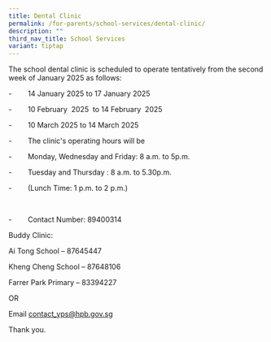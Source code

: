 ```yaml
---
title: Dental Clinic
permalink: /for-parents/school-services/dental-clinic/
description: ""
third_nav_title: School Services
variant: tiptap
---
```

<p>The school dental clinic is scheduled to operate tentatively from the
second week of January 2025 as follows:</p>
<p>-&nbsp;&nbsp;&nbsp;&nbsp;&nbsp;&nbsp;&nbsp; 14 January 2025 to 17 January
2025</p>
<p>-&nbsp;&nbsp;&nbsp;&nbsp;&nbsp;&nbsp;&nbsp; 10 February &nbsp;2025&nbsp;
to 14 February &nbsp;2025&nbsp;</p>
<p>-&nbsp;&nbsp;&nbsp;&nbsp;&nbsp;&nbsp;&nbsp; 10 March 2025 to 14 March
2025</p>
<p></p>
<p>-&nbsp;&nbsp;&nbsp;&nbsp;&nbsp;&nbsp;&nbsp; The clinic's operating hours
will be</p>
<p>-&nbsp;&nbsp;&nbsp;&nbsp;&nbsp;&nbsp;&nbsp; Monday, Wednesday and Friday:
8 a.m. to 5p.m.</p>
<p>-&nbsp;&nbsp;&nbsp;&nbsp;&nbsp;&nbsp;&nbsp; Tuesday and Thursday : 8 a.m.
to 5.30p.m.</p>
<p>-&nbsp;&nbsp;&nbsp;&nbsp;&nbsp;&nbsp;&nbsp; (Lunch Time: 1 p.m. to 2 p.m.)</p>
<p>&nbsp;</p>
<p>-&nbsp;&nbsp;&nbsp;&nbsp;&nbsp;&nbsp;&nbsp; Contact Number: 89400314</p>
<p></p>
<p>Buddy Clinic:</p>
<p>Ai Tong School – 87645447</p>
<p>Kheng Cheng School – 87648106</p>
<p>Farrer Park Primary – 83394227</p>
<p>OR</p>
<p>Email <a href="contact_yps@hpb.gov.sg" rel="noopener noreferrer nofollow" target="_blank">contact_yps@hpb.gov.sg</a>
</p>
<p></p>
<p>Thank you.</p>